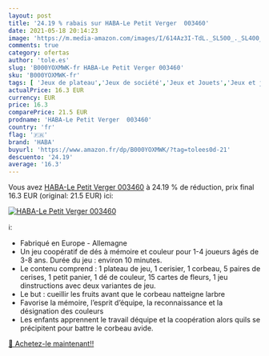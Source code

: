 ```yaml
---
layout: post
title: '24.19 % rabais sur HABA-Le Petit Verger  003460'
date: 2021-05-18 20:14:23
image: 'https://m.media-amazon.com/images/I/614Az3I-TdL._SL500_._SL400_.jpg'
comments: true
category: ofertas
author: 'tole.es'
slug: 'B000YOXMWK-fr HABA-Le Petit Verger 003460'
sku: 'B000YOXMWK-fr'
tags: [ 'Jeux de plateau','Jeux de société','Jeux et Jouets','Jeux et jouets','haba', ]
actualPrice: 16.3 EUR
currency: EUR
price: 16.3
comparePrice: 21.5 EUR
prodname: 'HABA-Le Petit Verger  003460'
country: 'fr'
flag: '🇫🇷'
brand: 'HABA'
buyurl: 'https://www.amazon.fr/dp/B000YOXMWK/?tag=tolees0d-21'
descuento: '24.19'
average: '16.3'
---
```


Vous avez [HABA-Le Petit Verger  003460](https://www.amazon.fr/dp/B000YOXMWK/?tag=tolees0d-21)  à  24.19 % de réduction, prix final  16.3 EUR (original: 21.5 EUR) ici:

[![HABA-Le Petit Verger  003460](https://m.media-amazon.com/images/I/614Az3I-TdL._SL500_._SL400_.jpg)](https://www.amazon.fr/dp/B000YOXMWK/?tag=tolees0d-21)

ℹ️:

- Fabriqué en Europe - Allemagne
- Un jeu coopératif de dés à mémoire et couleur pour 1-4 joueurs âgés de 3-8 ans. Durée du jeu : environ 10 minutes.
- Le contenu comprend : 1 plateau de jeu, 1 cerisier, 1 corbeau, 5 paires de cerises, 1 petit panier, 1 dé de couleur, 15 cartes de fleurs, 1 jeu dinstructions avec deux variantes de jeu.
- Le but : cueillir les fruits avant que le corbeau natteigne larbre
- Favorise la mémoire, l’esprit d’équipe, la reconnaissance et la désignation des couleurs
- Les enfants apprennent le travail déquipe et la coopération alors quils se précipitent pour battre le corbeau avide.

[🛒 Achetez-le maintenant!!](https://www.amazon.fr/dp/B000YOXMWK/?tag=tolees0d-21)
